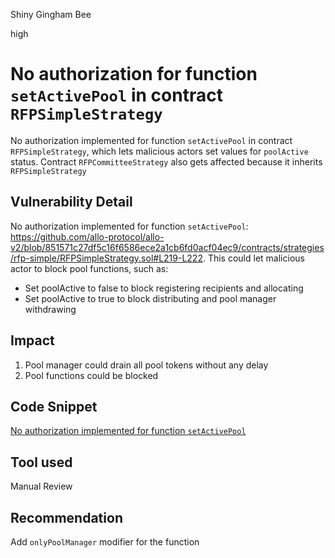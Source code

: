 Shiny Gingham Bee

high

# No authorization for function `setActivePool` in contract `RFPSimpleStrategy`
No authorization implemented for function `setActivePool` in contract `RFPSimpleStrategy`, which lets malicious actors set values for `poolActive` status. Contract `RFPCommitteeStrategy` also gets affected because it inherits `RFPSimpleStrategy`

## Vulnerability Detail
No authorization implemented for function `setActivePool`: 
https://github.com/allo-protocol/allo-v2/blob/851571c27df5c16f6586ece2a1cb6fd0acf04ec9/contracts/strategies/rfp-simple/RFPSimpleStrategy.sol#L219-L222.
This could let malicious actor to block pool functions, such as:
- Set poolActive to false to block registering recipients and allocating
- Set poolActive to true to block distributing and pool manager withdrawing

## Impact
1. Pool manager could drain all pool tokens without any delay
2. Pool functions could be blocked
## Code Snippet
[No authorization implemented for function `setActivePool`](https://github.com/allo-protocol/allo-v2/blob/851571c27df5c16f6586ece2a1cb6fd0acf04ec9/contracts/strategies/rfp-simple/RFPSimpleStrategy.sol#L219-L222.)
## Tool used

Manual Review

## Recommendation
Add `onlyPoolManager` modifier for the function